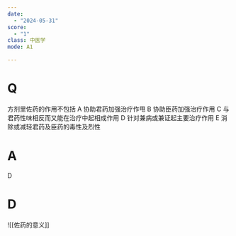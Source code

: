 ```yaml
---
date:
  - "2024-05-31"
score:
  - "1"
class: 中医学
mode: A1

---
```



# Q
方剂里佐药的作用不包括
A 协助君药加强治疗作甩
B 协助臣药加强治疗作用
C 与君药性味相反而又能在治疗中起相成作用
D 针对兼病或兼证起主要治疗作用
E 消除或减轻君药及臣药的毒性及烈性

# A

D


# D
![[佐药的意义]]